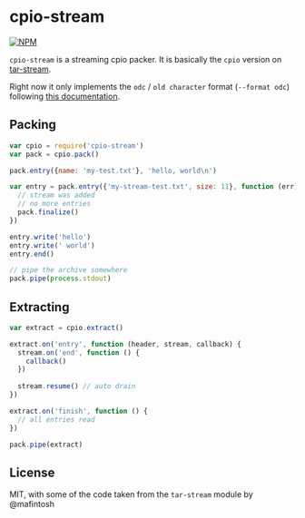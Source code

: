# cpio-stream
[![NPM](https://nodei.co/npm/cpio-stream.png)](https://nodei.co/npm/cpio-stream/)

`cpio-stream` is a streaming cpio packer. It is basically the `cpio` version
on [tar-stream](https://github.com/mafintosh/tar-stream).

Right now it only implements the `odc` / `old character` format (`--format odc`)
following [this documentation](http://people.freebsd.org/~kientzle/libarchive/man/cpio.5.txt).

## Packing

```js
var cpio = require('cpio-stream')
var pack = cpio.pack()

pack.entry({name: 'my-test.txt'}, 'hello, world\n')

var entry = pack.entry({'my-stream-test.txt', size: 11}, function (err) {
  // stream was added
  // no more entries
  pack.finalize()
})

entry.write('hello')
entry.write(' world')
entry.end()

// pipe the archive somewhere
pack.pipe(process.stdout)

```

## Extracting

```js
var extract = cpio.extract()

extract.on('entry', function (header, stream, callback) {
  stream.on('end', function () {
    callback()
  })
  
  stream.resume() // auto drain
})

extract.on('finish', function () {
  // all entries read
})

pack.pipe(extract)
```

## License
MIT, with some of the code taken from the `tar-stream` module by @mafintosh
